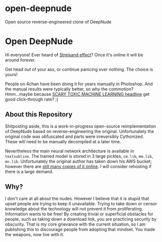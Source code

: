 # open-deepnude
Open source reverse-engineered clone of DeepNude

# Open DeepNude

Hi everyone! Ever heard of [Streisand effect](https://en.wikipedia.org/wiki/Streisand_effect)? Once it's online it will be around forever.

Get head out of your ass, or continue panicing over nothing. The choice is yours!

People on 4chan have been doing it for years manually in Photoshop. And the manual results were typically better, so why the commotion? Hmm...maybe because [SCARY TOXIC MACHINE LEARNING headline](sensationalist_journalism.png) get good click-through rate? ;)

## About this Repository

Shitposting aside, this is a work-in-progress open-source reimplementation of DeepNude based on reverse-engineering the original. Unfortunately the original code was obfuscated and parts were irreversibly Cythonized. These will need to be manually decompiled at a later time. 

Nevertheless the main neural network architecture is available in `textsubline`. The trained model is stored in 3 large pickles, `cm.lib`, `mm.lib`, `mn.lib`. Unfortunately the original author has taken down his AWS bucket; however there are [still many copies of it online](https://mega.nz/#!VwgHSKxT!9bFR5EhH7z1FjWaCoG66TJPC8Pp_yifryockXCBzXCU). I will consider rehosting if there is a large demand.

## Why?

I don't care at all about the nudes. However I believe that it is stupid that upset people are trying to keep it unavailable. Trying to take down or censor knowledge about the technology will not prevent it from proliferating. Information wants to be free! By creating trivial or superficial obstacles for people, such as taking down a download link, you are practicing security by obscurity. That is my core grievance with the current situation, so I am publishing this to discourage people from adopting that mindset. You made the weapons, now live with it.
